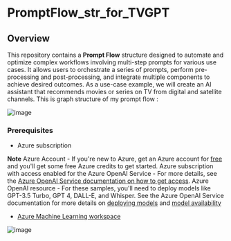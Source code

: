 # PromptFlow_str_for_TVGPT

## Overview 
This repository contains a **Prompt Flow** structure designed to automate and optimize complex workflows involving multi-step prompts for various use cases. It allows users to orchestrate a series of prompts, perform pre-processing and post-processing, and integrate multiple components to achieve desired outcomes.
As a use-case example, we will create an AI assistant that recommends movies or series on TV from digital and satellite channels.
This is graph structure of my prompt flow : 

![image](https://github.com/user-attachments/assets/4f97e5e0-cc36-4356-b50e-2902dc654045)

### Prerequisites

- Azure subscription

  
**Note** Azure Account - If you're new to Azure, get an Azure account for [free](https://azure.microsoft.com/en-us/free/?wt.mc_id=online-social-sicotin)
 and you'll get some free Azure credits to get started.
Azure subscription with access enabled for the Azure OpenAI Service - For more details, see the [Azure OpenAI Service documentation on how to get access](https://learn.microsoft.com/en-us/azure/ai-services/openai/overview#how-do-i-get-access-to-azure-openai).
Azure OpenAI resource - For these samples, you'll need to deploy models like GPT-3.5 Turbo, GPT 4, DALL-E, and Whisper. See the Azure OpenAI Service documentation for more details on [deploying models](https://learn.microsoft.com/en-us/azure/ai-services/openai/how-to/create-resource?pivots=web-portal) and [model availability](https://learn.microsoft.com/en-us/azure/ai-services/openai/concepts/models)

- [Azure Machine Learning workspace](https://azure.microsoft.com/en-us/products/machine-learning)
  
![image](https://github.com/user-attachments/assets/13d78b66-b84d-459a-930c-9365fddb13fc)

